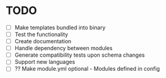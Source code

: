 # TODO

- [ ] Make templates bundled into binary
- [ ] Test the functionality
- [ ] Create documentation
- [ ] Handle dependency between modules
- [ ] Generate compatibility tests upon schema changes
- [ ] Support new languages
- [ ] ?? Make module.yml optional - Modules defined in config